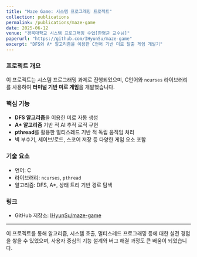 ```yaml
---
title: "Maze Game: 시스템 프로그래밍 프로젝트"
collection: publications
permalink: /publications/maze-game
date: 2025-06-12
venue: "경북대학교 시스템 프로그래밍 수업[한명균 교수님]"
paperurl: "https://github.com/IHyunSu/maze-game"
excerpt: "DFS와 A* 알고리즘을 이용한 C언어 기반 미로 탈출 게임 개발기"
---
```


### 프로젝트 개요
이 프로젝트는 시스템 프로그래밍 과제로 진행되었으며, C언어와 `ncurses` 라이브러리를 사용하여 **터미널 기반 미로 게임**을 개발했습니다.

### 핵심 기능
- **DFS 알고리즘**을 이용한 미로 자동 생성
- **A\* 알고리즘** 기반 적 AI 추적 로직 구현
- **pthread**를 활용한 멀티스레드 기반 적 독립 움직임 처리
- 벽 부수기, 세이브/로드, 스코어 저장 등 다양한 게임 요소 포함

### 기술 요소
- 언어: C
- 라이브러리: `ncurses`, `pthread`
- 알고리즘: DFS, A*, 상태 트리 기반 경로 탐색

### 링크
- GitHub 저장소: [IHyunSu/maze-game](https://github.com/IHyunSu/maze-game)

---

이 프로젝트를 통해 알고리즘, 시스템 호출, 멀티스레드 프로그래밍 등에 대한 실전 경험을 쌓을 수 있었으며, 사용자 중심의 기능 설계와 버그 해결 과정도 큰 배움이 되었습니다.
